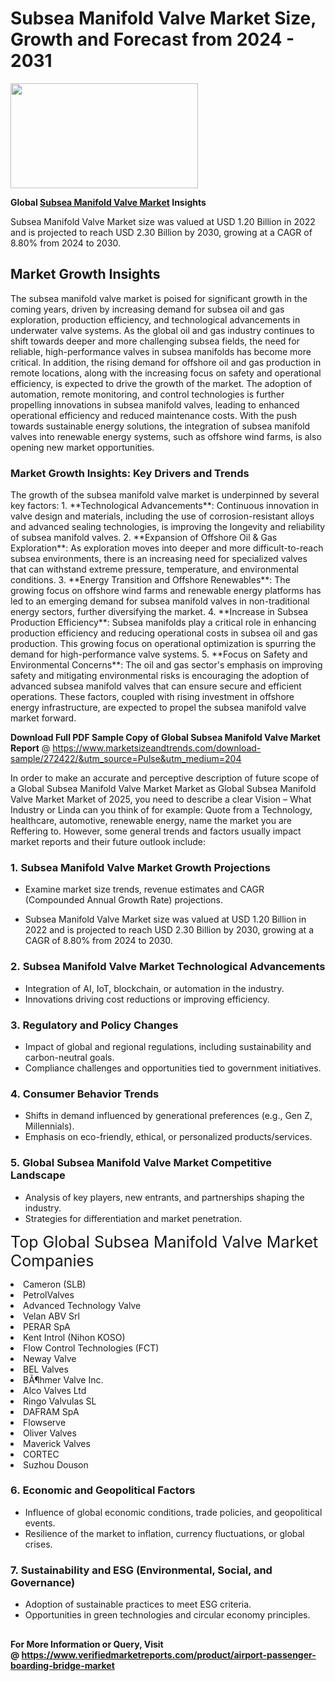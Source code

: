 <H1>Subsea Manifold Valve Market Size, Growth and Forecast from 2024 - 2031</H1><img class="aligncenter size-medium wp-image-584254" src="https://thirdeyenews.in/wp-content/uploads/2024/09/Global-Market-Research-300x168.jpeg" alt="" width="300" height="168" /><p><strong>Global&nbsp;<a href="https://www.marketsizeandtrends.com/download-sample/272422/&amp;utm_source=Pulse&amp;utm_medium=204">Subsea Manifold Valve Market</a> Insights</strong></p><p>Subsea Manifold Valve Market size was valued at USD 1.20 Billion in 2022 and is projected to reach USD 2.30 Billion by 2030, growing at a CAGR of 8.80% from 2024 to 2030.</p><p><h2>Market Growth Insights</h2> The subsea manifold valve market is poised for significant growth in the coming years, driven by increasing demand for subsea oil and gas exploration, production efficiency, and technological advancements in underwater valve systems. As the global oil and gas industry continues to shift towards deeper and more challenging subsea fields, the need for reliable, high-performance valves in subsea manifolds has become more critical. In addition, the rising demand for offshore oil and gas production in remote locations, along with the increasing focus on safety and operational efficiency, is expected to drive the growth of the market. The adoption of automation, remote monitoring, and control technologies is further propelling innovations in subsea manifold valves, leading to enhanced operational efficiency and reduced maintenance costs. With the push towards sustainable energy solutions, the integration of subsea manifold valves into renewable energy systems, such as offshore wind farms, is also opening new market opportunities. <h3>Market Growth Insights: Key Drivers and Trends</h3> The growth of the subsea manifold valve market is underpinned by several key factors: 1. **Technological Advancements**: Continuous innovation in valve design and materials, including the use of corrosion-resistant alloys and advanced sealing technologies, is improving the longevity and reliability of subsea manifold valves. 2. **Expansion of Offshore Oil & Gas Exploration**: As exploration moves into deeper and more difficult-to-reach subsea environments, there is an increasing need for specialized valves that can withstand extreme pressure, temperature, and environmental conditions. 3. **Energy Transition and Offshore Renewables**: The growing focus on offshore wind farms and renewable energy platforms has led to an emerging demand for subsea manifold valves in non-traditional energy sectors, further diversifying the market. 4. **Increase in Subsea Production Efficiency**: Subsea manifolds play a critical role in enhancing production efficiency and reducing operational costs in subsea oil and gas production. This growing focus on operational optimization is spurring the demand for high-performance valve systems. 5. **Focus on Safety and Environmental Concerns**: The oil and gas sector's emphasis on improving safety and mitigating environmental risks is encouraging the adoption of advanced subsea manifold valves that can ensure secure and efficient operations. These factors, coupled with rising investment in offshore energy infrastructure, are expected to propel the subsea manifold valve market forward. </p><p><span class=""><strong>Download Full PDF Sample Copy of Global Subsea Manifold Valve Market Report</strong> @ <a href="https://www.marketsizeandtrends.com/download-sample/272422/&amp;utm_source=Pulse&amp;utm_medium=204" target="_blank">https://www.marketsizeandtrends.com/download-sample/272422/&amp;utm_source=Pulse&amp;utm_medium=204</a></span></p><p>In order to make an accurate and perceptive description of future scope of a Global&nbsp;Subsea Manifold Valve Market Market as Global&nbsp;Subsea Manifold Valve Market Market of 2025, you need to describe a clear Vision &ndash; What Industry or Linda can you think of for example: Quote from a Technology, healthcare, automotive, renewable energy, name the market you are Reffering to. However, some general trends and factors usually impact market reports and their future outlook include:</p><h3>1.&nbsp;<strong>Subsea Manifold Valve Market Growth Projections</strong></h3><ul><li>Examine market size trends, revenue estimates and CAGR (Compounded Annual Growth Rate) projections.</li><li><p>Subsea Manifold Valve Market size was valued at USD 1.20 Billion in 2022 and is projected to reach USD 2.30 Billion by 2030, growing at a CAGR of 8.80% from 2024 to 2030.</p></li></ul><h3>2.&nbsp;<strong>Subsea Manifold Valve Market Technological Advancements</strong></h3><ul><li>Integration of AI, IoT, blockchain, or automation in the industry.</li><li>Innovations driving cost reductions or improving efficiency.</li></ul><h3>3.&nbsp;<strong>Regulatory and Policy Changes</strong></h3><ul><li>Impact of global and regional regulations, including sustainability and carbon-neutral goals.</li><li>Compliance challenges and opportunities tied to government initiatives.</li></ul><h3>4.&nbsp;<strong>Consumer Behavior Trends</strong></h3><ul><li>Shifts in demand influenced by generational preferences (e.g., Gen Z, Millennials).</li><li>Emphasis on eco-friendly, ethical, or personalized products/services.</li></ul><h3>5.&nbsp;<strong>Global Subsea Manifold Valve Market Competitive Landscape</strong></h3><ul><li>Analysis of key players, new entrants, and partnerships shaping the industry.</li><li>Strategies for differentiation and market penetration.</li></ul><p data-pm-slice="1 1 []"><span style="color: inherit; font-family: inherit; font-size: 25px;">Top Global Subsea Manifold Valve Market Companies</span></p><div class="" data-test-id=""><p><li>Cameron (SLB)</li><li> PetrolValves</li><li> Advanced Technology Valve</li><li> Velan ABV Srl</li><li> PERAR SpA</li><li> Kent Introl (Nihon KOSO)</li><li> Flow Control Technologies (FCT)</li><li> Neway Valve</li><li> BEL Valves</li><li> BÃ¶hmer Valve Inc.</li><li> Alco Valves Ltd</li><li> Ringo Valvulas SL</li><li> DAFRAM SpA</li><li> Flowserve</li><li> Oliver Valves</li><li> Maverick Valves</li><li> CORTEC</li><li> Suzhou Douson</li></p></div><h3>6.&nbsp;<strong>Economic and Geopolitical Factors</strong></h3><ul><li>Influence of global economic conditions, trade policies, and geopolitical events.</li><li>Resilience of the market to inflation, currency fluctuations, or global crises.</li></ul><h3>7.&nbsp;<strong>Sustainability and ESG (Environmental, Social, and Governance)</strong></h3><ul><li>Adoption of sustainable practices to meet ESG criteria.</li><li>Opportunities in green technologies and circular economy principles.</li></ul><h2><strong style="font-size: 14px;">For More Information or Query, Visit @&nbsp;</strong><a style="background-color: #ffffff; font-size: 14px;" href="https://www.marketsizeandtrends.com/report/subsea-manifold-valve-market/" target="_blank">https://www.verifiedmarketreports.com/product/airport-passenger-boarding-bridge-market</a></h2>
